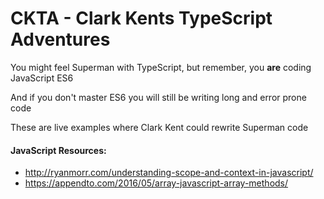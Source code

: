 # CKTA - Clark Kents TypeScript Adventures

You might feel Superman with TypeScript, but remember, you **are** coding JavaScript ES6

And if you don't master ES6 you will still be writing long and error prone code

These are live examples where Clark Kent could rewrite Superman code

#### JavaScript Resources:
* http://ryanmorr.com/understanding-scope-and-context-in-javascript/
* https://appendto.com/2016/05/array-javascript-array-methods/

